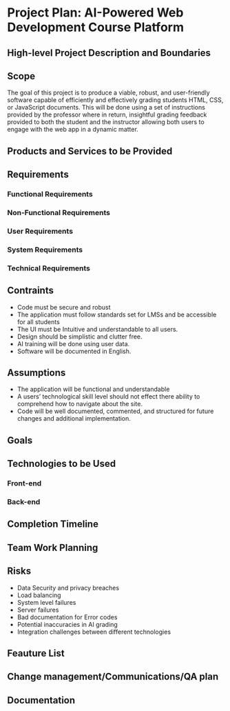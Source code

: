 # Project Plan: AI-Powered Web Development Course Platform

## High-level Project Description and Boundaries

## Scope
The goal of this project is to produce a viable, robust, and user-friendly software capable of efficiently and effectively grading students HTML, CSS, or JavaScript documents. This will be done using a set of instructions provided by the professor where in return, insightful grading feedback provided to both the student and the instructor allowing both users to engage with the web app in a dynamic matter.

## Products and Services to be Provided

## Requirements

### Functional Requirements

### Non-Functional Requirements

### User Requirements

### System Requirements

### Technical Requirements

## Contraints
- Code must be secure and robust
- The application must follow standards set for LMSs and be accessible for all students
- The UI must be Intuitive and understandable to all users.
- Design should be simplistic and clutter free.
- AI training will be done using user data.
- Software will be documented in English.

## Assumptions
- The application will be functional and understandable
- A users’ technological skill level should not effect there ability to comprehend how to navigate about the site.
- Code will be well documented, commented, and structured for future changes and additional implementation.

## Goals

## Technologies to be Used

### Front-end

### Back-end

## Completion Timeline

## Team Work Planning

## Risks
- Data Security and privacy breaches
- Load balancing
- System level failures
- Server failures
- Bad documentation for Error codes
- Potential inaccuracies in AI grading
- Integration challenges between different technologies

## Feauture List

## Change management/Communications/QA plan

## Documentation